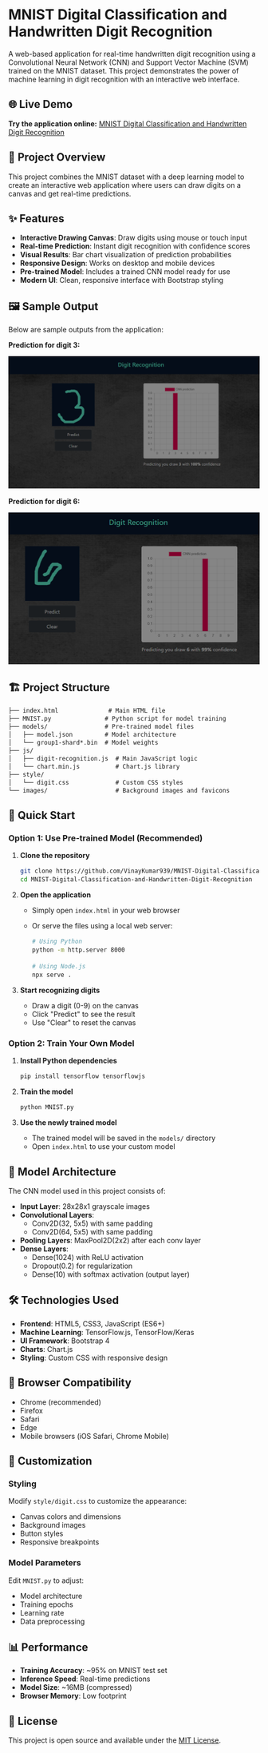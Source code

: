 # MNIST Digital Classification and Handwritten Digit Recognition

A web-based application for real-time handwritten digit recognition using a Convolutional Neural Network (CNN) and Support Vector Machine (SVM) trained on the MNIST dataset. This project demonstrates the power of machine learning in digit recognition with an interactive web interface.

## 🌐 Live Demo

**Try the application online:** [MNIST Digital Classification and Handwritten Digit Recognition](https://vinays-digit-recognition.netlify.app)

## 🎯 Project Overview

This project combines the MNIST dataset with a deep learning model to create an interactive web application where users can draw digits on a canvas and get real-time predictions.

## ✨ Features

- **Interactive Drawing Canvas**: Draw digits using mouse or touch input
- **Real-time Prediction**: Instant digit recognition with confidence scores
- **Visual Results**: Bar chart visualization of prediction probabilities
- **Responsive Design**: Works on desktop and mobile devices
- **Pre-trained Model**: Includes a trained CNN model ready for use
- **Modern UI**: Clean, responsive interface with Bootstrap styling

## 🖼️ Sample Output

Below are sample outputs from the application:

**Prediction for digit 3:**

![Prediction for digit 3](images/Number3.png)

**Prediction for digit 6:**

![Prediction for digit 6](images/Number6.png)


## 🏗️ Project Structure

```
├── index.html              # Main HTML file
├── MNIST.py               # Python script for model training
├── models/                # Pre-trained model files
│   ├── model.json         # Model architecture
│   └── group1-shard*.bin  # Model weights
├── js/
│   ├── digit-recognition.js  # Main JavaScript logic
│   └── chart.min.js          # Chart.js library
├── style/
│   └── digit.css             # Custom CSS styles
└── images/                   # Background images and favicons
```

## 🚀 Quick Start

### Option 1: Use Pre-trained Model (Recommended)

1. **Clone the repository**

   ```bash
   git clone https://github.com/VinayKumar939/MNIST-Digital-Classification-and-Handwritten-Digit-Recognition.git
   cd MNIST-Digital-Classification-and-Handwritten-Digit-Recognition
   ```

2. **Open the application**

   - Simply open `index.html` in your web browser
   - Or serve the files using a local web server:

     ```bash
     # Using Python
     python -m http.server 8000

     # Using Node.js
     npx serve .
     ```

3. **Start recognizing digits**
   - Draw a digit (0-9) on the canvas
   - Click "Predict" to see the result
   - Use "Clear" to reset the canvas

### Option 2: Train Your Own Model

1. **Install Python dependencies**

   ```bash
   pip install tensorflow tensorflowjs
   ```

2. **Train the model**

   ```bash
   python MNIST.py
   ```

3. **Use the newly trained model**
   - The trained model will be saved in the `models/` directory
   - Open `index.html` to use your custom model

## 🧠 Model Architecture

The CNN model used in this project consists of:

- **Input Layer**: 28x28x1 grayscale images
- **Convolutional Layers**:
  - Conv2D(32, 5x5) with same padding
  - Conv2D(64, 5x5) with same padding
- **Pooling Layers**: MaxPool2D(2x2) after each conv layer
- **Dense Layers**:
  - Dense(1024) with ReLU activation
  - Dropout(0.2) for regularization
  - Dense(10) with softmax activation (output layer)

## 🛠️ Technologies Used

- **Frontend**: HTML5, CSS3, JavaScript (ES6+)
- **Machine Learning**: TensorFlow.js, TensorFlow/Keras
- **UI Framework**: Bootstrap 4
- **Charts**: Chart.js
- **Styling**: Custom CSS with responsive design

## 📱 Browser Compatibility

- Chrome (recommended)
- Firefox
- Safari
- Edge
- Mobile browsers (iOS Safari, Chrome Mobile)

## 🎨 Customization

### Styling

Modify `style/digit.css` to customize the appearance:

- Canvas colors and dimensions
- Background images
- Button styles
- Responsive breakpoints

### Model Parameters

Edit `MNIST.py` to adjust:

- Model architecture
- Training epochs
- Learning rate
- Data preprocessing

## 📊 Performance

- **Training Accuracy**: ~95% on MNIST test set
- **Inference Speed**: Real-time predictions
- **Model Size**: ~16MB (compressed)
- **Browser Memory**: Low footprint

## 📝 License

This project is open source and available under the [MIT License](LICENSE).
